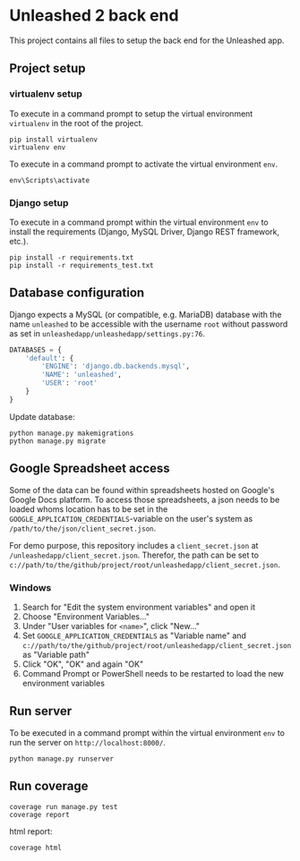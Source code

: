 # Unleashed 2 back end

This project contains all files to setup the back end for the Unleashed app.

## Project setup

### virtualenv setup
To execute in a command prompt to setup the virtual environment ```virtualenv``` in the root of the project.

```
pip install virtualenv
virtualenv env
```

To execute in a command prompt to activate the virtual environment ```env```.
```
env\Scripts\activate
```

### Django setup
To execute in a command prompt within the virtual environment ```env``` to install the requirements (Django, MySQL Driver, Django REST framework, etc.).

```
pip install -r requirements.txt
pip install -r requirements_test.txt
```

## Database configuration
Django expects a MySQL (or compatible, e.g. MariaDB) database with the name ```unleashed``` to be accessible with the username ```root``` without password as set in ```unleashedapp/unleashedapp/settings.py:76```.
```py
DATABASES = {
    'default': {
        'ENGINE': 'django.db.backends.mysql',
        'NAME': 'unleashed',
        'USER': 'root'
    }
}
```

Update database:
```
python manage.py makemigrations
python manage.py migrate
```

## Google Spreadsheet access
Some of the data can be found within spreadsheets hosted on Google's Google Docs platform. To access those spreadsheets, a json needs to be loaded whoms location has to be set in the ```GOOGLE_APPLICATION_CREDENTIALS```-variable on the user's system as ```/path/to/the/json/client_secret.json```.

For demo purpose, this repository includes a ```client_secret.json``` at ```/unleashedapp/client_secret.json```. Therefor, the path can be set to ```c://path/to/the/github/project/root/unleashedapp/client_secret.json```.

### Windows
1. Search for "Edit the system environment variables" and open it
2. Choose "Environment Variables..."
3. Under "User variables for ```<name>```", click "New..."
4. Set ```GOOGLE_APPLICATION_CREDENTIALS``` as "Variable name" and ```c://path/to/the/github/project/root/unleashedapp/client_secret.json``` as "Variable path"
5. Click "OK", "OK" and again "OK"
6. Command Prompt or PowerShell needs to be restarted to load the new environment variables

## Run server
To be executed in a command prompt within the virtual environment ```env``` to run the server on ```http://localhost:8000/```.

```
python manage.py runserver
```

## Run coverage
```
coverage run manage.py test
coverage report
```

html report:
```
coverage html
```